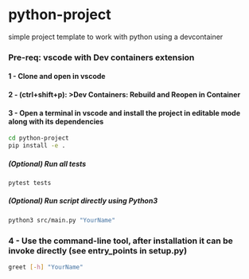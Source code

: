 # python-project
simple project template to work with python using a devcontainer

### Pre-req: vscode with Dev containers extension
#### 1 - Clone and open in vscode
#### 2 - (ctrl+shift+p): >Dev Containers: Rebuild and Reopen in Container

#### 3 - Open a terminal in vscode and install the project in editable mode along with its dependencies
```bash
cd python-project
pip install -e .
```

##### (Optional) Run all tests
```bash
pytest tests
```

##### (Optional) Run script directly using Python3
```bash 
python3 src/main.py "YourName"
```

### 4 - Use the command-line tool, after installation it can be invoke directly (see entry_points in setup.py)
```bash
greet [-h] "YourName"
```
